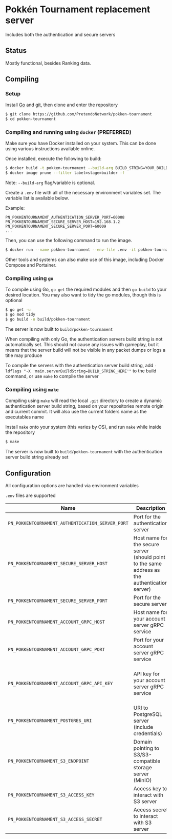 # Pokkén Tournament replacement server
Includes both the authentication and secure servers

## Status
Mostly functional, besides Ranking data.

## Compiling

### Setup
Install [Go](https://go.dev/doc/install) and [git](https://git-scm.com/downloads), then clone and enter the repository

```bash
$ git clone https://github.com/PretendoNetwork/pokken-tournament
$ cd pokken-tournament
```

### Compiling and running using `docker` (PREFERRED)
Make sure you have Docker installed on your system. This can be done using various instructions available online.

Once installed, execute the following to build:

```bash
$ docker build -t pokken-tournament --build-arg BUILD_STRING=YOUR_BUILD_STRING_HERE .
$ docker image prune --filter label=stage=builder -f
```
Note: `--build-arg` flag/variable is optional.

Create a `.env` file with all of the necessary environment variables set. The variable list is available below.

Example:
```
PN_POKKENTOURNAMENT_AUTHENTICATION_SERVER_PORT=60008
PN_POKKENTOURNAMENT_SECURE_SERVER_HOST=192.168.1.2
PN_POKKENTOURNAMENT_SECURE_SERVER_PORT=60009
...
```

Then, you can use the following command to run the image.
```bash
$ docker run --name pokken-tournament --env-file .env -it pokken-tournament
```

Other tools and systems can also make use of this image, including Docker Compose and Portainer.

### Compiling using `go`
To compile using Go, `go get` the required modules and then `go build` to your desired location. You may also want to tidy the go modules, though this is optional

```bash
$ go get -u
$ go mod tidy
$ go build -o build/pokken-tournament
```

The server is now built to `build/pokken-tournament`

When compiling with only Go, the authentication servers build string is not automatically set. This should not cause any issues with gameplay, but it means that the server build will not be visible in any packet dumps or logs a title may produce

To compile the servers with the authentication server build string, add `-ldflags "-X 'main.serverBuildString=BUILD_STRING_HERE'"` to the build command, or use `make` to compile the server

### Compiling using `make`
Compiling using `make` will read the local `.git` directory to create a dynamic authentication server build string, based on your repositories remote origin and current commit. It will also use the current folders name as the executables name

Install `make` onto your system (this varies by OS), and run `make` while inside the repository

```bash
$ make
```

The server is now built to `build/pokken-tournament` with the authentication server build string already set

## Configuration
All configuration options are handled via environment variables

`.env` files are supported

| Name | Description | Required |
| ---- | ----------- | -------- |
| `PN_POKKENTOURNAMENT_AUTHENTICATION_SERVER_PORT` | Port for the authentication server | Yes |
| `PN_POKKENTOURNAMENT_SECURE_SERVER_HOST` | Host name for the secure server (should point to the same address as the authentication server) | Yes |
| `PN_POKKENTOURNAMENT_SECURE_SERVER_PORT` | Port for the secure server | Yes |
| `PN_POKKENTOURNAMENT_ACCOUNT_GRPC_HOST` | Host name for your account server gRPC service | Yes |
| `PN_POKKENTOURNAMENT_ACCOUNT_GRPC_PORT` | Port for your account server gRPC service | Yes |
| `PN_POKKENTOURNAMENT_ACCOUNT_GRPC_API_KEY` | API key for your account server gRPC service | No (Assumed to be an open gRPC API) |
| `PN_POKKENTOURNAMENT_POSTGRES_URI` | URI to PostgreSQL server (include credentials) | Yes |
| `PN_POKKENTOURNAMENT_S3_ENDPOINT` | Domain pointing to S3/S3-compatible storage server (MinIO) | Yes |
| `PN_POKKENTOURNAMENT_S3_ACCESS_KEY` | Access key to interact with S3 server | Yes |
| `PN_POKKENTOURNAMENT_S3_ACCESS_SECRET` | Access secret to interact with S3 server | Yes |